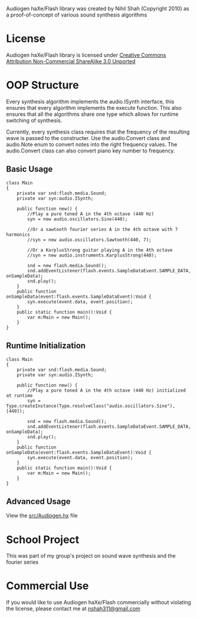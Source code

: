 Audiogen haXe/Flash library was created by Nihil Shah (Copyright 2010) as a proof-of-concept of various sound synthesis algorithms

License
=======
Audiogen haXe/Flash library is licensed under [Creative Commons Attribution Non-Commercial ShareAlike 3.0 Unported](http://creativecommons.org/licenses/by-nc-sa/3.0)

OOP Structure
=============
Every synthesis algorithm implements the audio.ISynth interface, this ensures that every algorithm implements the execute function. This also ensures that all the algorithms share one type which allows for runtime switching of synthesis.  

Currently, every synthesis class requires that the frequency of the resulting wave is passed to the constructer. Use the audio.Convert class and audio.Note enum to convert notes into the right frequency values. The audio.Convert class can also convert piano key number to frequency.  

Basic Usage
-----------
    class Main
    {
        private var snd:flash.media.Sound;
        private var syn:audio.ISynth;

        public function new() {
            //Play a pure toned A in the 4th octave (440 Hz)
            syn = new audio.oscillators.Sine(440);

            //Or a sawtooth fourier series A in the 4th octave with 7 harmonics
            //syn = new audio.oscillators.Sawtooth(440, 7);
	    
            //Or a KarplusStrong guitar playing A in the 4th octave
            //syn = new audio.instruments.KarplusStrong(440);
        
            snd = new flash.media.Sound();
            snd.addEventListener(flash.events.SampleDataEvent.SAMPLE_DATA, onSampleData);
            snd.play();
        }
        public function onSampleData(event:flash.events.SampleDataEvent):Void {
            syn.execute(event.data, event.position);
        }
        public static function main():Void {
            var m:Main = new Main();
        }
    }

Runtime Initialization 
----------------------
    class Main
    {
        private var snd:flash.media.Sound;
        private var syn:audio.ISynth;
       
        public function new() {
            //Play a pure toned A in the 4th octave (440 Hz) initialized at runtime
            syn = Type.createInstance(Type.resolveClass("audio.oscillators.Sine"), [440]);

            snd = new flash.media.Sound();
            snd.addEventListener(flash.events.SampleDataEvent.SAMPLE_DATA, onSampleData);
            snd.play();
        }
        public function onSampleData(event:flash.events.SampleDataEvent):Void {
            syn.execute(event.data, event.position);
        }
        public static function main():Void {
            var m:Main = new Main();
        }
    }

Advanced Usage
--------------
View the [src/Audiogen.hx](src/Audiogen.hx) file

School Project
==============
This was part of my group's project on sound wave synthesis and the fourier series

Commercial Use
==============
If you would like to use Audiogen haXe/Flash commercially without violating the license, please contact me at <nshah311@gmail.com>
